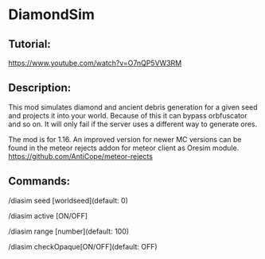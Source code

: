 # DiamondSim

## Tutorial:
https://www.youtube.com/watch?v=O7nQP5VW3RM

## Description:
This mod simulates diamond and ancient debris generation for a given seed and projects it into your world.
Because of this it can bypass orbfuscator and so on. It will only fail if the server uses a different way to generate ores.

The mod is for 1.16. An improved version for newer MC versions can be found in the meteor rejects addon for meteor client as Oresim module.
https://github.com/AntiCope/meteor-rejects

## Commands:
/diasim seed [worldseed](default: 0)

/diasim active [ON/OFF]

/diasim range [number](default: 100)

/diasim checkOpaque[ON/OFF](default: OFF)
